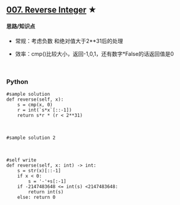 ## [007. Reverse Integer][1] ★
[1]: https://leetcode.com/problems/zigzag-conversion/

    
#### 思路/知识点
- 常规：考虑负数 和绝对值大于2**31后的处理
- 效率：cmp()比较大小，返回-1,0,1，还有数字*False的话返回值是0

  <br />  
### Python
    #sample solution
    def reverse(self, x):
        s = cmp(x, 0)
        r = int(`s*x`[::-1])
        return s*r * (r < 2**31)

  <br /> 

    #sample solution 2
    

  <br /> 

    #self write
    def reverse(self, x: int) -> int:
        s = str(x)[::-1]
        if x < 0:
            s = '-'+s[:-1]
        if -2147483648 <= int(s) <2147483648:
            return int(s)
        else: return 0 
